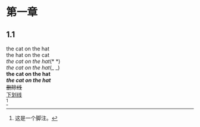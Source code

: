 # 第一章
## 1.1
the cat on the hat  
the hat on the cat  
*the cat on the hat*(* *)  
_the cat on the hat_(_ _)  
**the cat on the hat**  
***the cat on the hat***  
~~删除线~~  
<u>下划线</u>  
[^1]  
[^1]: 这是一个脚注。

